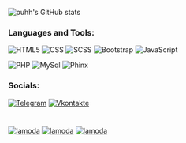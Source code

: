 ![puhh's GitHub stats](https://github-readme-stats.vercel.app/api?username=puhh1&show_icons=true&theme=dark)

### Languages and Tools:
![HTML5](https://img.shields.io/badge/-HTML5-090909?style=for-the-badge&logo=HTML5theme=dark)
![CSS](https://img.shields.io/badge/-CSS-090909?style=for-the-badgetheme=dark)
![SCSS](https://img.shields.io/badge/-SCSS-090909?style=for-the-badge&logo=SCSStheme=dark)
![Bootstrap](https://img.shields.io/badge/-Bootstrap-090909?style=for-the-badge&logo=Bootstraptheme=dark)
![JavaScript](https://img.shields.io/badge/-JavaScript-090909?style=for-the-badge&logo=JavaScripttheme=dark)

![PHP](https://img.shields.io/badge/-PHP-090909?style=for-the-badge&logo=PHPtheme=dark)
![MySql](https://img.shields.io/badge/-MySql-090909?style=for-the-badge&logo=MySqltheme=dark)
![Phinx](https://img.shields.io/badge/-Phinx-090909?style=for-the-badge&logo=Phinxtheme=dark)

### Socials:
[![Telegram](https://img.shields.io/badge/-Telegram-090909?style=for-the-badge&logo=telegram&logoColor=27A0D9)](https://t.me/puhh1)
[![Vkontakte](https://img.shields.io/badge/-Vkontakte-090909?style=for-the-badge&logo=Vk&logoColor=4F7DB3)](https://vk.com/rainyard)
#

[![lamoda](https://github-readme-stats.vercel.app/api/pin/?username=ToltekPlus&repo=lamoda&theme=dark)](https://github.com/puhh1/lamoda)
[![lamoda](https://github-readme-stats.vercel.app/api/pin/?username=ToltekPlus&repo=steam&theme=dark)](https://github.com/puhh1/Steam)
[![lamoda](https://github-readme-stats.vercel.app/api/pin/?username=ToltekPlus&repo=black_jack&theme=dark)](https://github.com/puhh1/black_jack)
